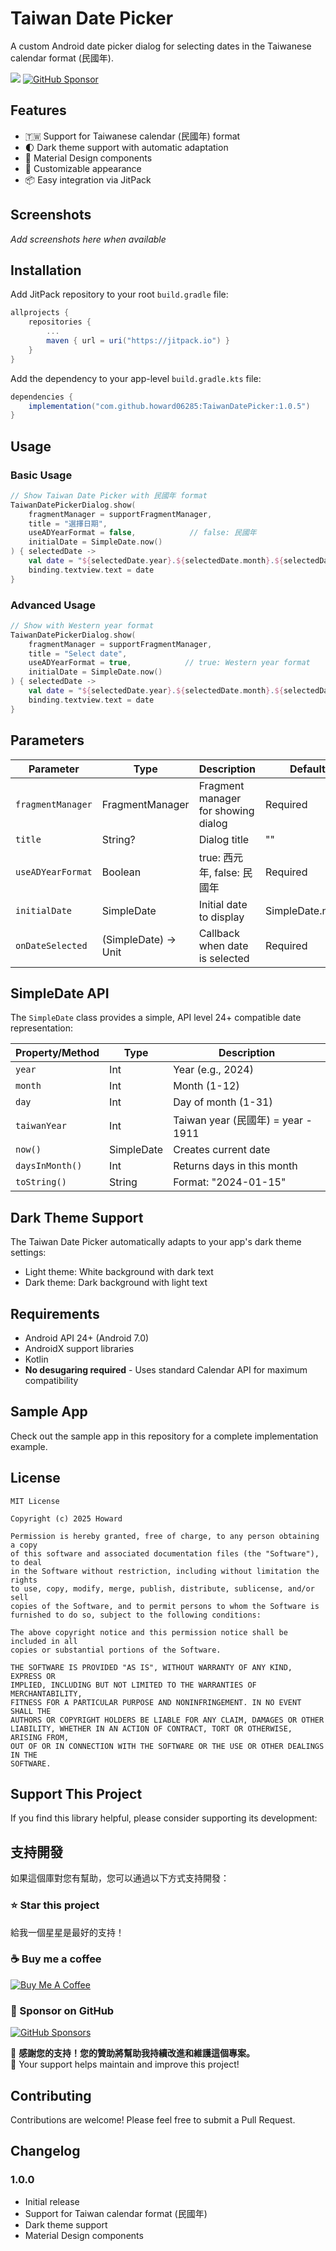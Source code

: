 # Taiwan Date Picker

A custom Android date picker dialog for selecting dates in the Taiwanese calendar format (民國年).

[![](https://jitpack.io/v/howard06285/TaiwanDatePicker.svg)](https://jitpack.io/#howard06285/TaiwanDatePicker)
[![GitHub Sponsor](https://img.shields.io/static/v1?label=Sponsor&message=%E2%9D%A4&logo=GitHub&color=%23fe8e86)](https://github.com/sponsors/howard06285)

## Features

- 🇹🇼 Support for Taiwanese calendar (民國年) format
- 🌓 Dark theme support with automatic adaptation
- 📱 Material Design components
- 🎨 Customizable appearance
- 📦 Easy integration via JitPack

## Screenshots

*Add screenshots here when available*

## Installation

Add JitPack repository to your root `build.gradle` file:

```gradle
allprojects {
    repositories {
        ...
        maven { url = uri("https://jitpack.io") }
    }
}
```

Add the dependency to your app-level `build.gradle.kts` file:

```gradle
dependencies {
    implementation("com.github.howard06285:TaiwanDatePicker:1.0.5")
}
```

## Usage

### Basic Usage

```kotlin
// Show Taiwan Date Picker with 民國年 format
TaiwanDatePickerDialog.show(
    fragmentManager = supportFragmentManager,
    title = "選擇日期",
    useADYearFormat = false,            // false: 民國年       
    initialDate = SimpleDate.now()
) { selectedDate ->
    val date = "${selectedDate.year}.${selectedDate.month}.${selectedDate.day}"
    binding.textview.text = date
}
```

### Advanced Usage

```kotlin
// Show with Western year format
TaiwanDatePickerDialog.show(
    fragmentManager = supportFragmentManager,
    title = "Select date",
    useADYearFormat = true,            // true: Western year format
    initialDate = SimpleDate.now()
) { selectedDate ->
    val date = "${selectedDate.year}.${selectedDate.month}.${selectedDate.day}"
    binding.textview.text = date
}
```

## Parameters

| Parameter | Type | Description | Default |
|-----------|------|-------------|---------|
| `fragmentManager` | FragmentManager | Fragment manager for showing dialog | Required |
| `title` | String? | Dialog title | "" |
| `useADYearFormat` | Boolean | true: 西元年, false: 民國年 | Required |
| `initialDate` | SimpleDate | Initial date to display | SimpleDate.now() |
| `onDateSelected` | (SimpleDate) -> Unit | Callback when date is selected | Required |

## SimpleDate API

The `SimpleDate` class provides a simple, API level 24+ compatible date representation:

| Property/Method | Type | Description |
|----------------|------|-------------|
| `year` | Int | Year (e.g., 2024) |
| `month` | Int | Month (1-12) |
| `day` | Int | Day of month (1-31) |
| `taiwanYear` | Int | Taiwan year (民國年) = year - 1911 |
| `now()` | SimpleDate | Creates current date |
| `daysInMonth()` | Int | Returns days in this month |
| `toString()` | String | Format: "2024-01-15" |

## Dark Theme Support

The Taiwan Date Picker automatically adapts to your app's dark theme settings:

- Light theme: White background with dark text
- Dark theme: Dark background with light text

## Requirements

- Android API 24+ (Android 7.0)
- AndroidX support libraries
- Kotlin
- **No desugaring required** - Uses standard Calendar API for maximum compatibility

## Sample App

Check out the sample app in this repository for a complete implementation example.

## License

```
MIT License

Copyright (c) 2025 Howard

Permission is hereby granted, free of charge, to any person obtaining a copy
of this software and associated documentation files (the "Software"), to deal
in the Software without restriction, including without limitation the rights
to use, copy, modify, merge, publish, distribute, sublicense, and/or sell
copies of the Software, and to permit persons to whom the Software is
furnished to do so, subject to the following conditions:

The above copyright notice and this permission notice shall be included in all
copies or substantial portions of the Software.

THE SOFTWARE IS PROVIDED "AS IS", WITHOUT WARRANTY OF ANY KIND, EXPRESS OR
IMPLIED, INCLUDING BUT NOT LIMITED TO THE WARRANTIES OF MERCHANTABILITY,
FITNESS FOR A PARTICULAR PURPOSE AND NONINFRINGEMENT. IN NO EVENT SHALL THE
AUTHORS OR COPYRIGHT HOLDERS BE LIABLE FOR ANY CLAIM, DAMAGES OR OTHER
LIABILITY, WHETHER IN AN ACTION OF CONTRACT, TORT OR OTHERWISE, ARISING FROM,
OUT OF OR IN CONNECTION WITH THE SOFTWARE OR THE USE OR OTHER DEALINGS IN THE
SOFTWARE.
```

## Support This Project

If you find this library helpful, please consider supporting its development:

## 支持開發

如果這個庫對您有幫助，您可以通過以下方式支持開發：

### ⭐ Star this project
給我一個星星是最好的支持！


### ☕ Buy me a coffee
[![Buy Me A Coffee](https://img.shields.io/badge/Buy%20Me%20A%20Coffee-donate-yellow.svg?style=for-the-badge&logo=buy-me-a-coffee)](https://www.buymeacoffee.com/howard06285)

### 💝 Sponsor on GitHub
[![GitHub Sponsors](https://img.shields.io/badge/GitHub%20Sponsors-sponsor-pink.svg?style=for-the-badge&logo=github)](https://github.com/sponsors/howard06285)


🙏 **感謝您的支持！您的贊助將幫助我持續改進和維護這個專案。**   
🙏 Your support helps maintain and improve this project!

## Contributing

Contributions are welcome! Please feel free to submit a Pull Request.

## Changelog

### 1.0.0
- Initial release
- Support for Taiwan calendar format (民國年)
- Dark theme support
- Material Design components
